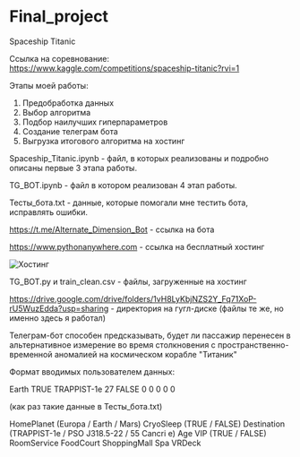 # Final_project

Spaceship Titanic

Ссылка на соревнование: https://www.kaggle.com/competitions/spaceship-titanic?rvi=1

Этапы моей работы:
1) Предобработка данных
2) Выбор алгоритма
3) Подбор наилучших гиперпараметров
4) Создание телеграм бота
5) Выгрузка итогового алгоритма на хостинг

Spaceship_Titanic.ipynb - файл, в которых реализованы и подробно описаны первые 3 этапа работы.

TG_BOT.ipynb - файл в котором реализован 4 этап работы.

Тесты_бота.txt - данные, которые помогали мне тестить бота, исправлять ошибки.

https://t.me/Alternate_Dimension_Bot - ссылка на бота

https://www.pythonanywhere.com - ссылка на бесплатный хостинг

![Хостинг](https://github.com/UnrealStephan/Final_project/assets/86574529/b1679d2d-9db6-418a-ba7f-84da4e67815a)

TG_BOT.py и train_clean.csv - файлы, загруженные на хостинг

https://drive.google.com/drive/folders/1vH8LyKbjNZS2Y_Fq71XoP-rU5WuzEdda?usp=sharing - директория на гугл-диске (файлы те же, но именно здесь я работал)

Телеграм-бот способен предсказывать, будет ли пассажир перенесен в альтернативное измерение во время столкновения с пространственно-временной аномалией на космическом корабле "Титаник"

Формат вводимых пользователем данных:

Earth TRUE TRAPPIST-1e 27 FALSE 0 0 0 0 0 

(как раз такие данные в Тесты_бота.txt)

HomePlanet (Europa / Earth / Mars)
CryoSleep (TRUE / FALSE)
Destination (TRAPPIST-1e / PSO J318.5-22 / 55 Cancri e)
Age
VIP (TRUE / FALSE)
RoomService
FoodCourt
ShoppingMall
Spa
VRDeck
